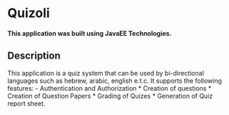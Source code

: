 # Quizoli
#### This application was built using JavaEE  Technologies. 
## Description
This application is a quiz system that can be used by bi-directional languages such as hebrew, arabic, english e.t.c. 
It supports the following features:
     - Authentication and Authorization
     * Creation of questions 
     * Creation of Question Papers
     * Grading of Quizes
     * Generation of Quiz report sheet. 
